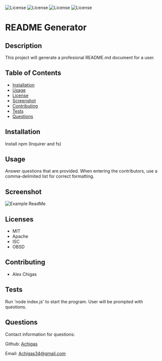

![License](https://img.shields.io/static/v1?label=License&message=MIT&color=BLUE) ![License](https://img.shields.io/static/v1?label=License&message=Apache&color=BLUE) ![License](https://img.shields.io/static/v1?label=License&message=ISC&color=BLUE) ![License](https://img.shields.io/static/v1?label=License&message=OBSD&color=BLUE)

# README Generator


## Description
This project will generate a profesional README.md document for a user. 

## Table of Contents

* [Installation](#installation)
* [Usage](#usage)
* [License](#license)
* [Screenshot](#screenshot)
* [Contributing](#contributing)
* [Tests](#tests)
* [Questions](#questions)


## Installation
Install npm (Inquirer and fs)

## Usage
Answer questions that are provided. When entering the contributors, use a comma-delimited list for correct formatting.

## Screenshot
![Example ReadMe]()

## Licenses
* MIT  
* Apache  
* ISC  
* OBSD

## Contributing
* Alex Chigas

## Tests
Run 'node index.js' to start the program. User will be prompted with questions.

## Questions
Contact information for questions:  


Github: [Achigas](https://www.github.com/Achigas)  

Email: Achigas34@gmail.com
